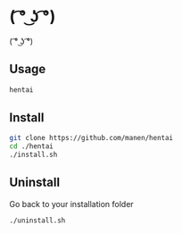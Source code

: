 # ( ͡° ͜ʖ ͡°)

( ͡° ͜ʖ ͡°)

## Usage

```bash
hentai
```

## Install

```bash
git clone https://github.com/manen/hentai
cd ./hentai
./install.sh
```

## Uninstall

Go back to your installation folder

```bash
./uninstall.sh
```
